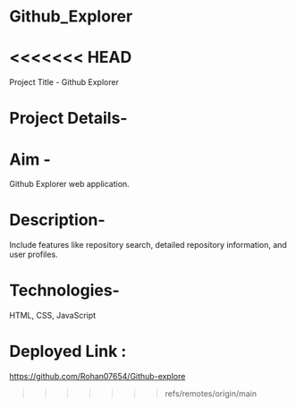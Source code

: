 

# Github_Explorer
<<<<<<< HEAD
=======


Project Title - Github Explorer<br>


# Project Details-

# Aim -

Github Explorer web application.


# Description-
Include features like
repository search, detailed repository information, and user profiles.

# Technologies-
HTML, CSS, JavaScript

# Deployed Link :
https://github.com/Rohan07654/Github-explore
>>>>>>> refs/remotes/origin/main
